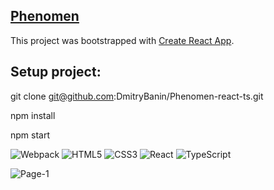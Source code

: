 ## [Phenomen](https://phenomen-react-ts-versel-aq4v-61tcwzk6f-dmitrybanin.vercel.app/)

This project was bootstrapped with [Create React App](https://github.com/facebook/create-react-app).

## Setup project:
git clone git@github.com:DmitryBanin/Phenomen-react-ts.git

npm install

npm start

![Webpack](https://img.shields.io/badge/webpack-%238DD6F9.svg?style=for-the-badge&logo=webpack&logoColor=black) ![HTML5](https://img.shields.io/badge/html5-%23E34F26.svg?style=for-the-badge&logo=html5&logoColor=white) ![CSS3](https://img.shields.io/badge/css3-%231572B6.svg?style=for-the-badge&logo=css3&logoColor=white) ![React](https://img.shields.io/badge/react-%2320232a.svg?style=for-the-badge&logo=react&logoColor=%2361DAFB) ![TypeScript](https://img.shields.io/badge/typescript-%23007ACC.svg?style=for-the-badge&logo=typescript&logoColor=white)

![Page-1](https://user-images.githubusercontent.com/77890343/210381810-ce7bcdf9-0e93-49bd-bd53-8077fa173745.jpg)





